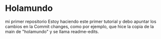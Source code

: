 # Holamundo
mi primer repositorio
Estoy haciendo este primer tutorial y debo apuntar los cambios en la Commit changes, como por ejemplo, que hice la copia de la main de "holamundo" y se llama readme-edits.

